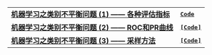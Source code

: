 |||
|:-----|:-------|
| [**机器学习之类别不平衡问题 (1) —— 各种评估指标**](http://www.cnblogs.com/massquantity/p/8550875.html) | [<kbd>**Code**</kbd>](http://nbviewer.jupyter.org/github/massquantity/Class-Imbalance/blob/master/Code_Class_Imbalance.ipynb) |
|[**机器学习之类别不平衡问题 (2) —— ROC和PR曲线**](https://www.cnblogs.com/massquantity/p/8592091.html) | [<kbd>**[Code]**</kbd>](http://nbviewer.jupyter.org/github/massquantity/Class-Imbalance/blob/master/Code_Class_Imbalance.ipynb) |
| [**机器学习之类别不平衡问题 (3) —— 采样方法**](https://www.cnblogs.com/massquantity/p/9382710.html) |  [<kbd>**[Code]**</kbd>](https://nbviewer.jupyter.org/github/massquantity/Class-Imbalance/blob/master/Code_Sampling.ipynb)|

